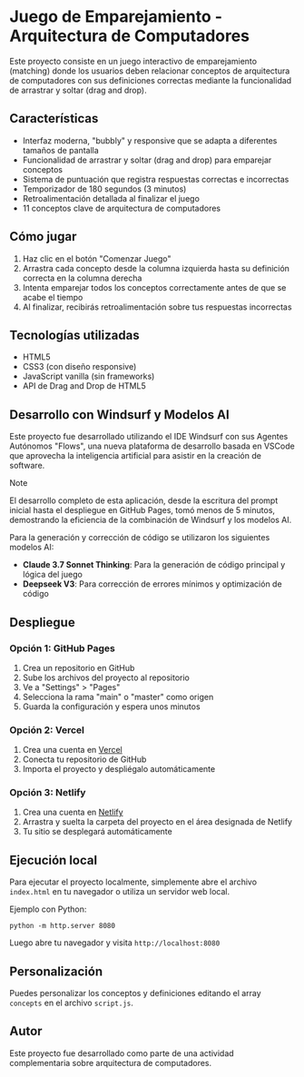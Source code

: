 # Juego de Emparejamiento - Arquitectura de Computadores

Este proyecto consiste en un juego interactivo de emparejamiento (matching) donde los usuarios deben relacionar conceptos de arquitectura de computadores con sus definiciones correctas mediante la funcionalidad de arrastrar y soltar (drag and drop).

## Características

- Interfaz moderna, "bubbly" y responsive que se adapta a diferentes tamaños de pantalla
- Funcionalidad de arrastrar y soltar (drag and drop) para emparejar conceptos
- Sistema de puntuación que registra respuestas correctas e incorrectas
- Temporizador de 180 segundos (3 minutos)
- Retroalimentación detallada al finalizar el juego
- 11 conceptos clave de arquitectura de computadores

## Cómo jugar

1. Haz clic en el botón "Comenzar Juego"
2. Arrastra cada concepto desde la columna izquierda hasta su definición correcta en la columna derecha
3. Intenta emparejar todos los conceptos correctamente antes de que se acabe el tiempo
4. Al finalizar, recibirás retroalimentación sobre tus respuestas incorrectas

## Tecnologías utilizadas

- HTML5
- CSS3 (con diseño responsive)
- JavaScript vanilla (sin frameworks)
- API de Drag and Drop de HTML5

## Desarrollo con Windsurf y Modelos AI

Este proyecto fue desarrollado utilizando el IDE Windsurf con sus Agentes Autónomos "Flows", una nueva plataforma de desarrollo basada en VSCode que aprovecha la inteligencia artificial para asistir en la creación de software.

> [!NOTE]
> El desarrollo completo de esta aplicación, desde la escritura del prompt inicial hasta el despliegue en GitHub Pages, tomó menos de 5 minutos, demostrando la eficiencia de la combinación de Windsurf y los modelos AI.

Para la generación y corrección de código se utilizaron los siguientes modelos AI:
- **Claude 3.7 Sonnet Thinking**: Para la generación de código principal y lógica del juego
- **Deepseek V3**: Para corrección de errores mínimos y optimización de código

## Despliegue

### Opción 1: GitHub Pages

1. Crea un repositorio en GitHub
2. Sube los archivos del proyecto al repositorio
3. Ve a "Settings" > "Pages"
4. Selecciona la rama "main" o "master" como origen
5. Guarda la configuración y espera unos minutos

### Opción 2: Vercel

1. Crea una cuenta en [Vercel](https://vercel.com/)
2. Conecta tu repositorio de GitHub
3. Importa el proyecto y despliégalo automáticamente

### Opción 3: Netlify

1. Crea una cuenta en [Netlify](https://www.netlify.com/)
2. Arrastra y suelta la carpeta del proyecto en el área designada de Netlify
3. Tu sitio se desplegará automáticamente

## Ejecución local

Para ejecutar el proyecto localmente, simplemente abre el archivo `index.html` en tu navegador o utiliza un servidor web local.

Ejemplo con Python:
```
python -m http.server 8080
```

Luego abre tu navegador y visita `http://localhost:8080`

## Personalización

Puedes personalizar los conceptos y definiciones editando el array `concepts` en el archivo `script.js`.

## Autor

Este proyecto fue desarrollado como parte de una actividad complementaria sobre arquitectura de computadores.
